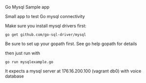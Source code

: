 Go Mysql Sample app

Small app to test Go mysql connectivity

Make sure you install mysql drivers first:

    go get github.com/go-sql-driver/mysql

Be sure to set up your gopath first. See go help gopath for details

then just run with

    go run mysqlexample.go

It expects a mysql server at 176.16.200.100 (vagrant db0) with voice database